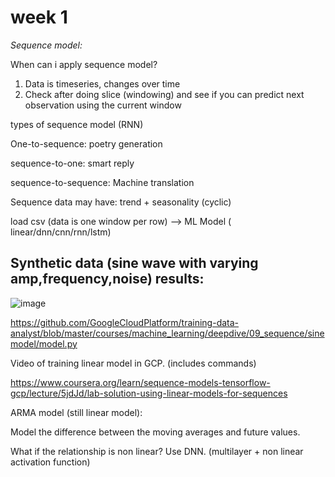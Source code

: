 # week 1

*Sequence model:*

When can i apply sequence model?

1. Data is timeseries, changes over time
2. Check after doing slice (windowing) and see if you can predict next observation using the current window

types of sequence model (RNN)

One-to-sequence: poetry generation

sequence-to-one: smart reply

sequence-to-sequence: Machine translation

Sequence data may have: trend + seasonality (cyclic)

load csv (data is one window per row) --> ML Model ( linear/dnn/cnn/rnn/lstm)

Synthetic data (sine wave with varying amp,frequency,noise) results:
-----

![image](https://user-images.githubusercontent.com/1594001/147974831-31157448-723d-41e7-b85f-dd62633ea86e.png)

https://github.com/GoogleCloudPlatform/training-data-analyst/blob/master/courses/machine_learning/deepdive/09_sequence/sinemodel/model.py

Video of training linear model in GCP. (includes commands)

https://www.coursera.org/learn/sequence-models-tensorflow-gcp/lecture/5jdJd/lab-solution-using-linear-models-for-sequences

ARMA model (still linear model):

Model the difference between the moving averages and future values.

What if the relationship is non linear?  Use DNN. (multilayer + non linear activation function)



